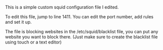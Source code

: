 This is a simple custom squid configuration file I edited.

To edit this file, jump to line 1411. You can edit the port number, add rules and set it up.

The file is blocking websites in the /etc/squid/blacklist file, you can put any website you want to block there. (Just make sure to create the blacklist file using touch or a text editor)
